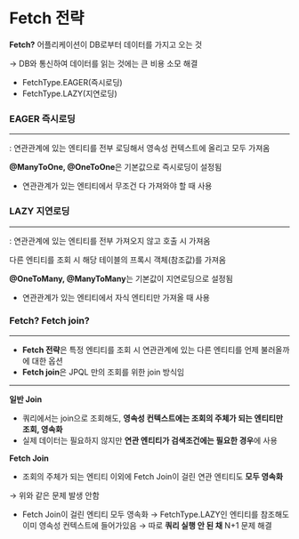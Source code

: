 # Fetch 전략

**Fetch?** 어플리케이션이 DB로부터 데이터를 가지고 오는 것

→ DB와 통신하여 데이터를 읽는 것에는 큰 비용 소모 해결

- FetchType.EAGER(즉시로딩)
- FetchType.LAZY(지연로딩)

### EAGER 즉시로딩

---

: 연관관계에 있는 엔티티를 전부 로딩해서 영속성 컨텍스트에 올리고 모두 가져옴

**@ManyToOne, @OneToOne**은 기본값으로 즉시로딩이 설정됨

- 연관관계가 있는 엔티티에서 무조건 다 가져와야 할 때 사용

### LAZY 지연로딩

---

: 연관관계에 있는 엔티티를 전부 가져오지 않고 호출 시 가져옴

다른 엔티티를 조회 시 해당 테이블의 프록시 객체(참조값)를 가져옴

**@OneToMany, @ManyToMany**는 기본값이 지연로딩으로 설정됨

- 연관관계가 있는 엔티티에서 자식 엔티티만 가져올 때 사용

### Fetch? Fetch join?

---

- **Fetch 전략**은 특정 엔티티를 조회 시 연관관계에 있는 다른 엔티티를 언제 불러올까에 대한 옵션
- **Fetch join**은 JPQL 만의 조회를 위한 join 방식임

---

**일반 Join**

- 쿼리에서는 join으로 조회해도, **영속성 컨텍스트에는 조회의 주체가 되는 엔티티만 조회, 영속화**
- 실제 데이터는 필요하지 않지만 **연관 엔티티가 검색조건에는 필요한 경우**에 사용

**Fetch Join**

- 조회의 주체가 되는 엔티티 이외에 Fetch Join이 걸린 연관 엔티티도 **모두 영속화**

→ 위와 같은 문제 발생 안함

- Fetch Join이 걸린 엔티티 모두 영속화 → FetchType.LAZY인 엔티티를 참조해도 이미 영속성 컨텍스트에 들어가있음 → 따로 **쿼리 실행 안 된 채** N+1 문제 해결
